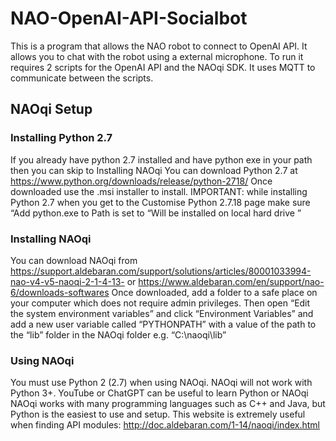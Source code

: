 # NAO-OpenAI-API-Socialbot

This is a program that allows the NAO robot to connect to OpenAI API. It allows you to chat with the robot using a external microphone. To run it requires 2 scripts for the OpenAI API and the NAOqi SDK. It uses MQTT to communicate between the scripts.

## NAOqi Setup
### Installing Python 2.7
If you already have python 2.7 installed and have python exe in your path then you can skip to Installing NAOqi
You can download Python 2.7 at https://www.python.org/downloads/release/python-2718/
Once downloaded use the .msi installer to install.
IMPORTANT: while installing Python 2.7 when you get to the Customise Python 2.7.18 page make sure “Add python.exe to Path is set to “Will be installed on local hard drive ”
### Installing NAOqi
You can download NAOqi from https://support.aldebaran.com/support/solutions/articles/80001033994-nao-v4-v5-naoqi-2-1-4-13- or https://www.aldebaran.com/en/support/nao-6/downloads-softwares 
Once downloaded, add a folder to a safe place on your computer which does not require admin privileges. 
Then open “Edit the system environment variables” and click “Environment Variables” and add a new user variable called “PYTHONPATH” with a value of the path to the “lib” folder in the NAOqi folder e.g. “C:\naoqi\lib”

### Using NAOqi
You must use Python 2 (2.7) when using NAOqi. NAOqi will not work with Python 3+.
YouTube or ChatGPT can be useful to learn Python or NAOqi
NAOqi works with many programming languages such as C++ and Java, but Python is the easiest to use and setup. 
This website is extremely useful when finding API modules: http://doc.aldebaran.com/1-14/naoqi/index.html 
